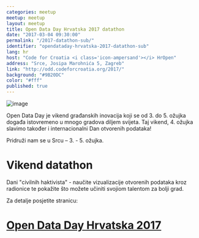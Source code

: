 ```yaml
---
categories: meetup
meetup: meetup
layout: meetup
title: Open Data Day Hrvatska 2017 datathon
date: "2017-03-04 09:30:00"
permalink: "/2017-datathon-sub/"
identifier: "opendataday-hrvatska-2017-datathon-sub"
lang: hr
host: "Code for Croatia <i class='icon-ampersand'></i> HrOpen"
address: "Srce, Josipa Marohnića 5, Zagreb"
link: "http://odd.codeforcroatia.org/2017/"
background: "#9B20DC"
color: "#fff"
published: true
---
```


![image](https://odd.codeforcroatia.org/2017/img/logos/banner_ODD2.png)

Open Data Day je vikend građanskih inovacija koji se od 3. do 5. ožujka događa istovremeno u mnogo gradova diljem svijeta. Taj vikend, 4. ožujka slavimo također i internacionalni Dan otvorenih podataka!

Pridruži nam se u Srcu – 3. - 5. ožujka.

# Vikend datathon

Dani "civilnih haktivista" - naučite vizualizacije otvorenih podataka kroz radionice te pokažite što možete učiniti svojiom talentom za bolji grad.

Za detalje posjetite stranicu:

# [Open Data Day Hrvatska 2017](http://odd.codeforcroatia.org/2017/)

